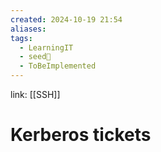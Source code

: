 ```yaml
---
created: 2024-10-19 21:54
aliases: 
tags:
  - LearningIT
  - seed🌱
  - ToBeImplemented
---
```


link: [[SSH]]

# Kerberos tickets
